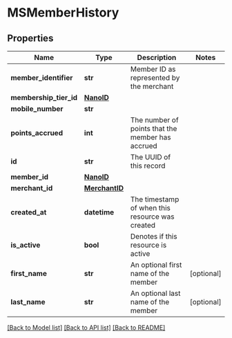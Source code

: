 # MSMemberHistory


## Properties
Name | Type | Description | Notes
------------ | ------------- | ------------- | -------------
**member_identifier** | **str** | Member ID as represented by the merchant | 
**membership_tier_id** | [**NanoID**](NanoID.md) |  | 
**mobile_number** | **str** |  | 
**points_accrued** | **int** | The number of points that the member has accrued | 
**id** | **str** | The UUID of this record | 
**member_id** | [**NanoID**](NanoID.md) |  | 
**merchant_id** | [**MerchantID**](MerchantID.md) |  | 
**created_at** | **datetime** | The timestamp of when this resource was created | 
**is_active** | **bool** | Denotes if this resource is active | 
**first_name** | **str** | An optional first name of the member | [optional] 
**last_name** | **str** | An optional last name of the member | [optional] 

[[Back to Model list]](../README.md#documentation-for-models) [[Back to API list]](../README.md#documentation-for-api-endpoints) [[Back to README]](../README.md)


